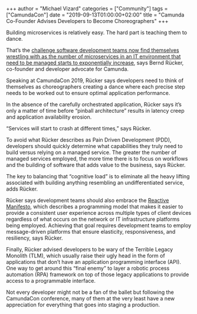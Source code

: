 +++
author = "Michael Vizard"
categories = ["Community"]
tags = ["CamundaCon"]
date = "2019-09-13T01:00:00+02:00"
title = "Camunda Co-Founder Advises Developers to Become Choreographers"
+++

Building microservices is relatively easy. The hard part is teaching them to dance.

That’s the [challenge software development teams now find themselves wrestling with as the number of microservices in an IT environment that need to be managed starts to exponentially increase](https://www.infoworld.com/article/3391592/how-to-tame-event-driven-microservices.html), says Bernd Rücker, co-founder and developer advocate for Camunda.

<!--more-->
Speaking at CamundaCon 2019, Rücker says developers need to think of themselves as choreographers creating a dance where each precise step needs to be worked out to ensure optimal application performance.

In the absence of the carefully orchestrated application, Rücker says it’s only a matter of time before “pinball architecture” results in latency creep and application availability erosion.

“Services will start to crash at different times,” says Rücker.

To avoid what Rücker describes as Pain Driven Development (PDD), developers should quickly determine what capabilities they truly need to build versus relying on a managed service. The greater the number of managed services employed, the more time there is to focus on workflows and the building of software that adds value to the business, says Rücker.

The key to balancing that “cognitive load” is to eliminate all the heavy lifting associated with building anything resembling an undifferentiated service, adds Rücker.

Rücker says development teams should also embrace the [Reactive Manifesto](https://www.reactivemanifesto.org/), which describes a programming model that makes it easier to provide a consistent user experience across multiple types of client devices regardless of what occurs on the network or IT infrastructure platforms being employed. Achieving that goal requires development teams to employ message-driven platforms that ensure elasticity, responsiveness, and resiliency, says Rücker.

Finally, Rücker advised developers to be wary of the Terrible Legacy Monolith (TLM), which usually raise their ugly head in the form of applications that don’t have an application programming interface (API). One way to get around this “final enemy” to layer a robotic process automation (RPA) framework on top of those legacy applications to provide access to a programmable interface.

Not every developer might not be a fan of the ballet but following the CamundaCon conference, many of them at the very least have a new appreciation for everything that goes into staging a production.
